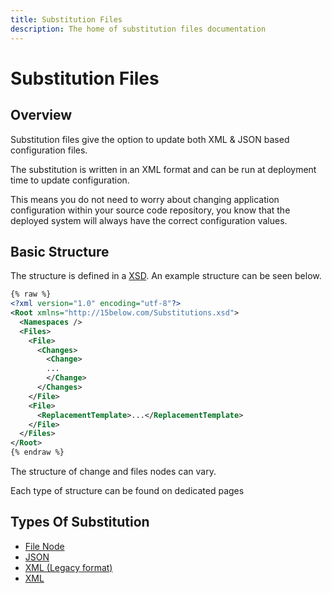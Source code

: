 ```yaml
---
title: Substitution Files
description: The home of substitution files documentation
---
```


# Substitution Files

## Overview

Substitution files give the option to update both XML & JSON based configuration files.

The substitution is written in an XML format and can be run at deployment time to update configuration.

This means you do not need to worry about changing application configuration within your source code repository, you know that the deployed system will always have the correct configuration values.

## Basic Structure

The structure is defined in a [XSD](substitution-xsd).  An example structure can be seen below.

```XML
{% raw %}
<?xml version="1.0" encoding="utf-8"?>
<Root xmlns="http://15below.com/Substitutions.xsd">
  <Namespaces />
  <Files>
    <File>
      <Changes>
        <Change>
        ...
        </Change>
      </Changes>
    </File>
    <File>
      <ReplacementTemplate>...</ReplacementTemplate>
    </File>
  </Files>
</Root>
{% endraw %}
```

The structure of change and files nodes can vary.

Each type of structure can be found on dedicated pages

## Types Of Substitution

* [File Node](file)
* [JSON](json)
* [XML (Legacy format)](legacy-xml)
* [XML](xml)
